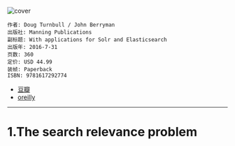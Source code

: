 ![cover](https://img3.doubanio.com/view/subject/s/public/s28854701.jpg)

    作者: Doug Turnbull / John Berryman
    出版社: Manning Publications
    副标题: With applications for Solr and Elasticsearch
    出版年: 2016-7-31
    页数: 360
    定价: USD 44.99
    装帧: Paperback
    ISBN: 9781617292774

- [豆瓣](https://book.douban.com/subject/26827294/)
- [oreilly](https://learning.oreilly.com/library/view/relevant-search-with/9781617292774/)

---

# 1.The search relevance problem




















































































